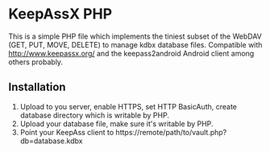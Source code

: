 # KeepAssX PHP

This is a simple PHP file which implements the tiniest subset of the WebDAV (GET, PUT, MOVE, DELETE) to manage kdbx database files.
Compatible with http://www.keepassx.org/ and the keepass2android Android client among others probably.

## Installation

1. Upload to you server, enable HTTPS, set HTTP BasicAuth, create database directory which is writable by PHP.
2. Upload your database file, make sure it's writable by PHP.
3. Point your KeepAss client to https://remote/path/to/vault.php?db=database.kdbx
